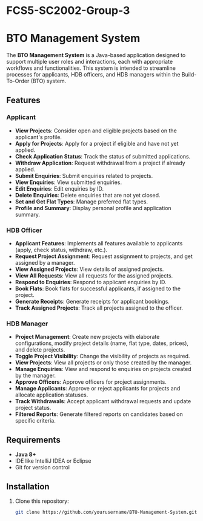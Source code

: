 # FCS5-SC2002-Group-3
# BTO Management System

The **BTO Management System** is a Java-based application designed to support multiple user roles and interactions, each with appropriate workflows and functionalities. This system is intended to streamline processes for applicants, HDB officers, and HDB managers within the Build-To-Order (BTO) system.

## Features

### **Applicant**
- **View Projects**: Consider open and eligible projects based on the applicant's profile.
- **Apply for Projects**: Apply for a project if eligible and have not yet applied.
- **Check Application Status**: Track the status of submitted applications.
- **Withdraw Application**: Request withdrawal from a project if already applied.
- **Submit Enquiries**: Submit enquiries related to projects.
- **View Enquiries**: View submitted enquiries.
- **Edit Enquiries**: Edit enquiries by ID.
- **Delete Enquiries**: Delete enquiries that are not yet closed.
- **Set and Get Flat Types**: Manage preferred flat types.
- **Profile and Summary**: Display personal profile and application summary.

### **HDB Officer**
- **Applicant Features**: Implements all features available to applicants (apply, check status, withdraw, etc.).
- **Request Project Assignment**: Request assignment to projects, and get assigned by a manager.
- **View Assigned Projects**: View details of assigned projects.
- **View All Requests**: View all requests for the assigned projects.
- **Respond to Enquiries**: Respond to applicant enquiries by ID.
- **Book Flats**: Book flats for successful applicants, if assigned to the project.
- **Generate Receipts**: Generate receipts for applicant bookings.
- **Track Assigned Projects**: Track all projects assigned to the officer.

### **HDB Manager**
- **Project Management**: Create new projects with elaborate configurations, modify project details (name, flat type, dates, prices), and delete projects.
- **Toggle Project Visibility**: Change the visibility of projects as required.
- **View Projects**: View all projects or only those created by the manager.
- **Manage Enquiries**: View and respond to enquiries on projects created by the manager.
- **Approve Officers**: Approve officers for project assignments.
- **Manage Applicants**: Approve or reject applicants for projects and allocate application statuses.
- **Track Withdrawals**: Accept applicant withdrawal requests and update project status.
- **Filtered Reports**: Generate filtered reports on candidates based on specific criteria.

## Requirements
- **Java 8+**
- IDE like IntelliJ IDEA or Eclipse
- Git for version control

## Installation
1. Clone this repository:
   ```bash
   git clone https://github.com/yourusername/BTO-Management-System.git